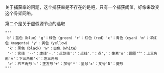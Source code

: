 关于捕获率的问题，这个捕获率是不存在的是吧，只有一个捕获阈值，好像来改变这个骨架网络。





第二个是关于虚假源节点的选取



```
"""
 b'：蓝色（blue）'g'：绿色（green）'r'：红色（red）'c'：青色（cyan）'m'：洋红色（magenta）'y'：黄色（yellow）
 'k'：黑色（black）'w'：白色（white）
 '-'：实线 '--'：虚线'-.'：点划线':'：点线'.'：点','：像素'o'：圆圈'^'：上三角形'v'：下三角形'<'：左三角形
 '>'：右三角形's'：正方形'+'：加号'*'：星号'x'：叉号'D'：菱形
"""
```

